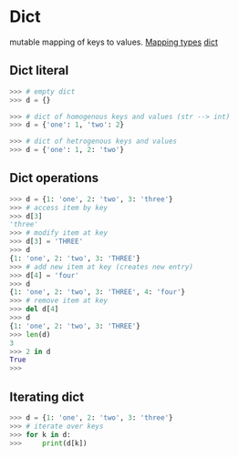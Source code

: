 # Dict
mutable mapping of keys to values.
[Mapping types](https://docs.python.org/3/library/stdtypes.html#mapping-types-dict)
[dict](https://docs.python.org/3/tutorial/datastructures.html#dictionaries)
## Dict literal
```python
>>> # empty dict
>>> d = {}

>>> # dict of homogenous keys and values (str --> int)
>>> d = {'one': 1, 'two': 2}

>>> # dict of hetrogenous keys and values
>>> d = {'one': 1, 2: 'two'}
```
## Dict operations
```python
>>> d = {1: 'one', 2: 'two', 3: 'three'}
>>> # access item by key
>>> d[3]
'three'
>>> # modify item at key
>>> d[3] = 'THREE'
>>> d
{1: 'one', 2: 'two', 3: 'THREE'}
>>> # add new item at key (creates new entry)
>>> d[4] = 'four'
>>> d
{1: 'one', 2: 'two', 3: 'THREE', 4: 'four'}
>>> # remove item at key
>>> del d[4]
>>> d
{1: 'one', 2: 'two', 3: 'THREE'}
>>> len(d)
3
>>> 2 in d
True
>>> 
```
## Iterating dict
```python
>>> d = {1: 'one', 2: 'two', 3: 'three'} 
>>> # iterate over keys
>>> for k in d:
>>>     print(d[k])

```
<!--stackedit_data:
eyJoaXN0b3J5IjpbLTI0MzAyMTg1MiwtODI4NzQ3Nzk1LDIwMT
c3NDgyMzVdfQ==
-->